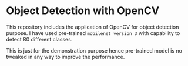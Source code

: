 # Object Detection with OpenCV

This repository includes the application of OpenCV for object detection purpose.
I have used pre-trained `mobilenet version 3` with capability to detect 80 different classes.

This is just for the demonstration purpose hence pre-trained model is no tweaked in any way to improve the performance.
